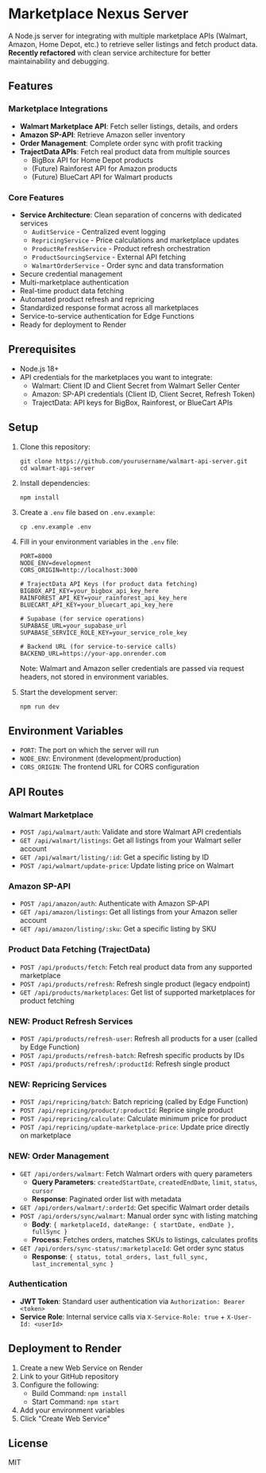 # Marketplace Nexus Server

A Node.js server for integrating with multiple marketplace APIs (Walmart, Amazon, Home Depot, etc.) to retrieve seller listings and fetch product data. **Recently refactored** with clean service architecture for better maintainability and debugging.

## Features

### Marketplace Integrations
- **Walmart Marketplace API**: Fetch seller listings, details, and orders
- **Amazon SP-API**: Retrieve Amazon seller inventory
- **Order Management**: Complete order sync with profit tracking
- **TrajectData APIs**: Fetch real product data from multiple sources
  - BigBox API for Home Depot products
  - (Future) Rainforest API for Amazon products
  - (Future) BlueCart API for Walmart products

### Core Features
- **Service Architecture**: Clean separation of concerns with dedicated services
  - `AuditService` - Centralized event logging
  - `RepricingService` - Price calculations and marketplace updates
  - `ProductRefreshService` - Product refresh orchestration
  - `ProductSourcingService` - External API fetching
  - `WalmartOrderService` - Order sync and data transformation
- Secure credential management
- Multi-marketplace authentication
- Real-time product data fetching
- Automated product refresh and repricing
- Standardized response format across all marketplaces
- Service-to-service authentication for Edge Functions
- Ready for deployment to Render

## Prerequisites

- Node.js 18+
- API credentials for the marketplaces you want to integrate:
  - Walmart: Client ID and Client Secret from Walmart Seller Center
  - Amazon: SP-API credentials (Client ID, Client Secret, Refresh Token)
  - TrajectData: API keys for BigBox, Rainforest, or BlueCart APIs

## Setup

1. Clone this repository:
   ```
   git clone https://github.com/yourusername/walmart-api-server.git
   cd walmart-api-server
   ```

2. Install dependencies:
   ```
   npm install
   ```

3. Create a `.env` file based on `.env.example`:
   ```
   cp .env.example .env
   ```

4. Fill in your environment variables in the `.env` file:
   ```
   PORT=8000
   NODE_ENV=development
   CORS_ORIGIN=http://localhost:3000
   
   # TrajectData API Keys (for product data fetching)
   BIGBOX_API_KEY=your_bigbox_api_key_here
   RAINFOREST_API_KEY=your_rainforest_api_key_here
   BLUECART_API_KEY=your_bluecart_api_key_here
   
   # Supabase (for service operations)
   SUPABASE_URL=your_supabase_url
   SUPABASE_SERVICE_ROLE_KEY=your_service_role_key
   
   # Backend URL (for service-to-service calls)
   BACKEND_URL=https://your-app.onrender.com
   ```
   
   Note: Walmart and Amazon seller credentials are passed via request headers, not stored in environment variables.

5. Start the development server:
   ```
   npm run dev
   ```

## Environment Variables

- `PORT`: The port on which the server will run
- `NODE_ENV`: Environment (development/production)
- `CORS_ORIGIN`: The frontend URL for CORS configuration

## API Routes

### Walmart Marketplace
- `POST /api/walmart/auth`: Validate and store Walmart API credentials
- `GET /api/walmart/listings`: Get all listings from your Walmart seller account
- `GET /api/walmart/listing/:id`: Get a specific listing by ID
- `POST /api/walmart/update-price`: Update listing price on Walmart

### Amazon SP-API
- `POST /api/amazon/auth`: Authenticate with Amazon SP-API
- `GET /api/amazon/listings`: Get all listings from your Amazon seller account
- `GET /api/amazon/listing/:sku`: Get a specific listing by SKU

### Product Data Fetching (TrajectData)
- `POST /api/products/fetch`: Fetch real product data from any supported marketplace
- `POST /api/products/refresh`: Refresh single product (legacy endpoint)
- `GET /api/products/marketplaces`: Get list of supported marketplaces for product fetching

### **NEW: Product Refresh Services**
- `POST /api/products/refresh-user`: Refresh all products for a user (called by Edge Function)
- `POST /api/products/refresh-batch`: Refresh specific products by IDs
- `POST /api/products/refresh/:productId`: Refresh single product

### **NEW: Repricing Services**
- `POST /api/repricing/batch`: Batch repricing (called by Edge Function)
- `POST /api/repricing/product/:productId`: Reprice single product
- `POST /api/repricing/calculate`: Calculate minimum price for product
- `POST /api/repricing/update-marketplace-price`: Update price directly on marketplace

### **NEW: Order Management**
- `GET /api/orders/walmart`: Fetch Walmart orders with query parameters
  - **Query Parameters**: `createdStartDate`, `createdEndDate`, `limit`, `status`, `cursor`
  - **Response**: Paginated order list with metadata
- `GET /api/orders/walmart/:orderId`: Get specific Walmart order details
- `POST /api/orders/sync/walmart`: Manual order sync with listing matching
  - **Body**: `{ marketplaceId, dateRange: { startDate, endDate }, fullSync }`
  - **Process**: Fetches orders, matches SKUs to listings, calculates profits
- `GET /api/orders/sync-status/:marketplaceId`: Get order sync status
  - **Response**: `{ status, total_orders, last_full_sync, last_incremental_sync }`

### Authentication
- **JWT Token**: Standard user authentication via `Authorization: Bearer <token>`
- **Service Role**: Internal service calls via `X-Service-Role: true` + `X-User-Id: <userId>`

## Deployment to Render

1. Create a new Web Service on Render
2. Link to your GitHub repository
3. Configure the following:
   - Build Command: `npm install`
   - Start Command: `npm start`
4. Add your environment variables
5. Click "Create Web Service"

## License

MIT
